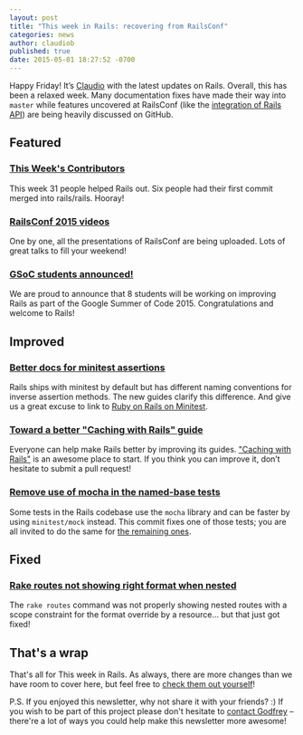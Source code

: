 ```yaml
---
layout: post
title: "This week in Rails: recovering from RailsConf"
categories: news
author: claudiob
published: true
date: 2015-05-01 18:27:52 -0700
---
```


Happy Friday! It’s [Claudio](https://claudiob.github.io) with the latest updates on Rails. Overall, this has been a relaxed week. Many documentation fixes have made their way into `master` while features uncovered at RailsConf (like the [integration of Rails API](https://github.com/rails/rails/pull/19832)) are being heavily discussed on GitHub.

## Featured

### [This Week's Contributors](http://contributors.rubyonrails.org/contributors/in-time-window/20150425-20150501)

This week 31 people helped Rails out. Six people had their first commit merged into rails/rails. Hooray!

### [RailsConf 2015 videos](http://confreaks.tv/events/railsconf2015)

One by one, all the presentations of RailsConf are being uploaded. Lots of great talks to fill your weekend!

### [GSoC students announced!](http://weblog.rubyonrails.org/2015/5/2/welcome-to-gsoc-15/)

We are proud to announce that 8 students will be working on improving Rails as part of the Google Summer of Code 2015. Congratulations and welcome to Rails!

## Improved

### [Better docs for minitest assertions](https://github.com/rails/rails/commit/a66a64aa2a82b755f754bd42b8a4a4697ac89f83)

Rails ships with minitest by default but has different naming conventions for inverse assertion methods. The new guides clarify this difference. And give us a great excuse to link to [Ruby on Rails on Minitest](https://www.youtube.com/watch?v=MA4jJNUG_dI).

### [Toward a better "Caching with Rails" guide](https://github.com/rails/rails/commit/ae5c5b2237ee4c1aae98a048c09b6a98bd352475)

Everyone can help make Rails better by improving its guides. ["Caching with Rails"](http://guides.rubyonrails.org/caching_with_rails.html) is an awesome place to start. If you think you can improve it, don’t hesitate to submit a pull request!

### [Remove use of mocha in the named-base tests](https://github.com/rails/rails/commit/3ca5ae57b517b7a5a8d07dff83703dcd1f199870)

Some tests in the Rails codebase use the `mocha` library and can be faster by using `minitest/mock` instead. This commit fixes one of those tests; you are all invited to do the same for [the remaining ones](https://github.com/rails/rails/search?utf8=%E2%9C%93&q=%22stop+using+mocha%22&type=Code).

## Fixed

### [Rake routes not showing right format when nested](https://github.com/rails/rails/issues/18373)

The `rake routes` command was not properly showing nested routes with a scope constraint for the format override by a resource… but that just got fixed!

## That's a wrap

That's all for This week in Rails. As always, there are more changes than we have room to cover here, but feel free to [check them out yourself](https://github.com/rails/rails)!

P.S. If you enjoyed this newsletter, why not share it with your friends? :) If you wish to be part of this project please don't hesitate to [contact Godfrey](mailto:godfrey@brewhouse.io) – there're a lot of ways you could help make this newsletter more awesome!

